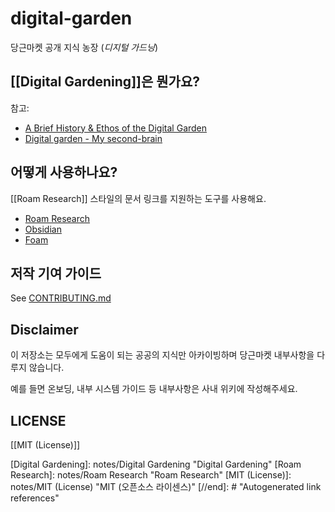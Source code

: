 # digital-garden

당근마켓 공개 지식 농장 (*디지털 가드닝*)

## [[Digital Gardening]]은 뭔가요?

참고:

- [A Brief History & Ethos of the Digital Garden](https://maggieappleton.com/garden-history)
- [Digital garden - My second-brain](https://garden.anthonyamar.fr/Digital+garden/Digital+garden)

## 어떻게 사용하나요?

[[Roam Research]] 스타일의 문서 링크를 지원하는 도구를 사용해요.

- [Roam Research](https://roamresearch.com/)
- [Obsidian](https://obsidian.md/)
- [Foam](https://foambubble.github.io/)

## 저작 기여 가이드

See [CONTRIBUTING.md](./CONTRIBUTING.md)

## Disclaimer

이 저장소는 모두에게 도움이 되는 공공의 지식만 아카이빙하며 당근마켓 내부사항을 다루지 않습니다.

예를 들면 온보딩, 내부 시스템 가이드 등 내부사항은 사내 위키에 작성해주세요.

## LICENSE

[[MIT (License)]]

[//begin]: # "Autogenerated link references for markdown compatibility"
[Digital Gardening]: notes/Digital Gardening "Digital Gardening"
[Roam Research]: notes/Roam Research "Roam Research"
[MIT (License)]: notes/MIT (License) "MIT (오픈소스 라이센스)"
[//end]: # "Autogenerated link references"